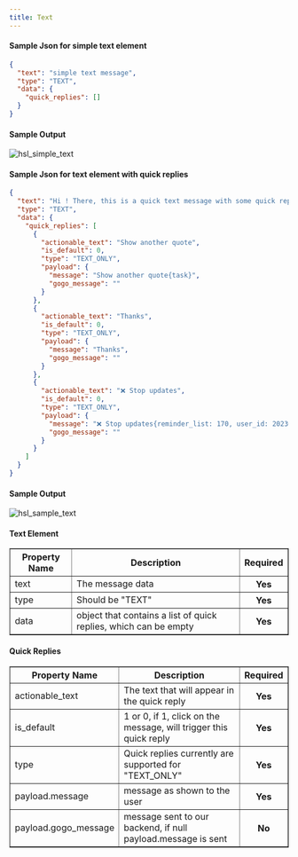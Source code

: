 ```yaml
---
title: Text
---
```


#### Sample Json for simple text element

```json
{
  "text": "simple text message",
  "type": "TEXT",
  "data": {
    "quick_replies": []
  }
}
```

#### Sample Output

![hsl_simple_text](hsl_simple_text.png)

#### Sample Json for text element with quick replies

```json
{
  "text": "Hi ! There, this is a quick text message with some quick replies.",
  "type": "TEXT",
  "data": {
    "quick_replies": [
      {
        "actionable_text": "Show another quote",
        "is_default": 0,
        "type": "TEXT_ONLY",
        "payload": {
          "message": "Show another quote{task}",
          "gogo_message": ""
        }
      },
      {
        "actionable_text": "Thanks",
        "is_default": 0,
        "type": "TEXT_ONLY",
        "payload": {
          "message": "Thanks",
          "gogo_message": ""
        }
      },
      {
        "actionable_text": "❌ Stop updates",
        "is_default": 0,
        "type": "TEXT_ONLY",
        "payload": {
          "message": "❌ Stop updates{reminder_list: 170, user_id: 202308, task_name: Motivational Quote, offset: 0, api_name: exotel }{task}",
          "gogo_message": ""
        }
      }
    ]
  }
}
```

#### Sample Output

![hsl_sample_text](hsl_sample_text.png)

#### Text Element

<table border="1" class="docutils">
   <thead>
      <tr>
         <th>Property Name</th>
         <th>Description</th>
         <th>Required</th>
      </tr>
   </thead>
   <tbody>
      <tr>
         <td>text</td>
         <td>The message data</td>
         <th>Yes</th>
      </tr>
      <tr>
         <td>type</td>
         <td>Should be "TEXT"</td>
         <th>Yes</th>
      </tr>
      <tr>
         <td>data</td>
         <td>object that contains a list of quick replies, which can be empty</td>
         <th>Yes</th>
      </tr>
   </tbody>
</table>

#### Quick Replies

<table border="1" class="docutils">
   <thead>
      <tr>
         <th>Property Name</th>
         <th>Description</th>
         <th>Required</th>
      </tr>
   </thead>
   <tbody>
      <tr>
         <td>actionable_text</td>
         <td>The text that will appear in the quick reply</td>
         <th>Yes</th>
      </tr>
      <tr>
         <td>is_default</td>
         <td>1 or 0, if 1, click on the message, will trigger this quick reply</td>
         <th>Yes</th>
      </tr>
      <tr>
         <td>type</td>
         <td>Quick replies currently are supported for "TEXT_ONLY"</td>
         <th>Yes</th>
      </tr>
      <tr>
         <td>payload.message</td>
         <td>message as shown to the user</td>
         <th>Yes</th>
      </tr>
      <tr>
         <td>payload.gogo_message</td>
         <td>message sent to our backend, if null payload.message is sent</td>
         <th>No</th>
      </tr>
   </tbody>
</table>

